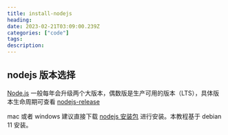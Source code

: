 ```yaml
---
title: install-nodejs
heading:  
date: 2023-02-21T03:09:00.239Z
categories: ["code"]
tags: 
description:  
---
```


## nodejs 版本选择

[Node.js](https://nodejs.org/zh-cn/) 一般每年会升级两个大版本，偶数版是生产可用的版本（LTS），具体版本生命周期可查看 [nodejs-release](https://github.com/nodejs/release#release-schedule)

mac 或者 windows 建议直接下载 [nodejs 安装包](https://nodejs.org/zh-cn/download/) 进行安装。本教程基于 debian 11 安装。


## 

